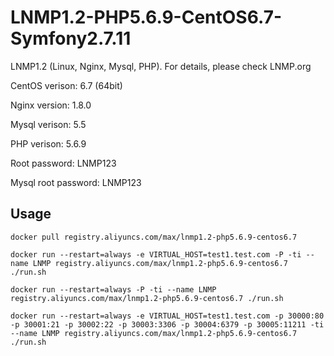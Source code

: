 # LNMP1.2-PHP5.6.9-CentOS6.7-Symfony2.7.11

LNMP1.2 (Linux, Nginx, Mysql, PHP). For details, please check LNMP.org

CentOS verison: 6.7 (64bit)

Nginx version: 1.8.0

Mysql verison: 5.5

PHP verison: 5.6.9

Root password: LNMP123

Mysql root password: LNMP123

## Usage

```docker pull registry.aliyuncs.com/max/lnmp1.2-php5.6.9-centos6.7```

```docker run --restart=always -e VIRTUAL_HOST=test1.test.com -P -ti --name LNMP registry.aliyuncs.com/max/lnmp1.2-php5.6.9-centos6.7 ./run.sh```

```docker run --restart=always -P -ti --name LNMP registry.aliyuncs.com/max/lnmp1.2-php5.6.9-centos6.7 ./run.sh```

```docker run --restart=always -e VIRTUAL_HOST=test1.test.com -p 30000:80 -p 30001:21 -p 30002:22 -p 30003:3306 -p 30004:6379 -p 30005:11211 -ti --name LNMP registry.aliyuncs.com/max/lnmp1.2-php5.6.9-centos6.7 ./run.sh```